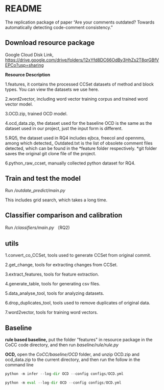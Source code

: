 # README
The replication package of paper “Are your comments outdated? Towards automatically detecting code-comment consistency.”

## Download resource package 
Google Cloud Disk Link, https://drive.google.com/drive/folders/12xYfd8DC66OdBy3HhZs2T8qrGBfVEPCo?usp=sharing

**Resource Description**

1.features, it contains the processed CCSet datasets of method and block types. You can view the datasets we use here.

2.word2vector, including word vector training corpus and trained word vector model.

3.OCD.zip, trained OCD model.

4.ocd_data.zip, the dataset used for the baseline OCD is the same as the dataset used in our project, just the input form is different.

5.RQ5, the dataset used in RQ4 includes ejbca, freecol and opennms, among which detected_ Outdated.txt is the list of obsolete comment files detected, which can be found in the *feature folder respectively.  *git folder saves the original git clone file of the project.

6.python_raw_ccset, manually collected python dataset for RQ4.

## Train and test the model
Run */outdate_predict/main.py*

This includes grid search, which takes a long time.
## Classifier comparison and calibration
Run */classifiers/main.py* （RQ2)

## utils
1.convert_co_CCSet, tools used to generate CCSet from original commit.

2.get_change, tools for extracting changes from CCSet.

3.extract_features, tools for feature extraction.

4.generate_table, tools for generating csv files.

5.data_analyse_tool, tools for analyzing datasets.

6.drop_duplicates_tool, tools used to remove duplicates of original data.

7.word2vector, tools for training word vectors.
## Baseline
**rule based baseline,**
put the folder "features" in resource package in the CoCC code directory, and then run *baseline/rule/rule.py*

**OCD,**
open the *CoCC/baseline/OCD* folder, and unzip OCD.zip and ocd_data.zip to the current directory, and then run the follow in the command line
```python
python -m infer --log-dir OCD --config configs/OCD.yml

python -m eval --log-dir OCD --config configs/OCD.yml
```
